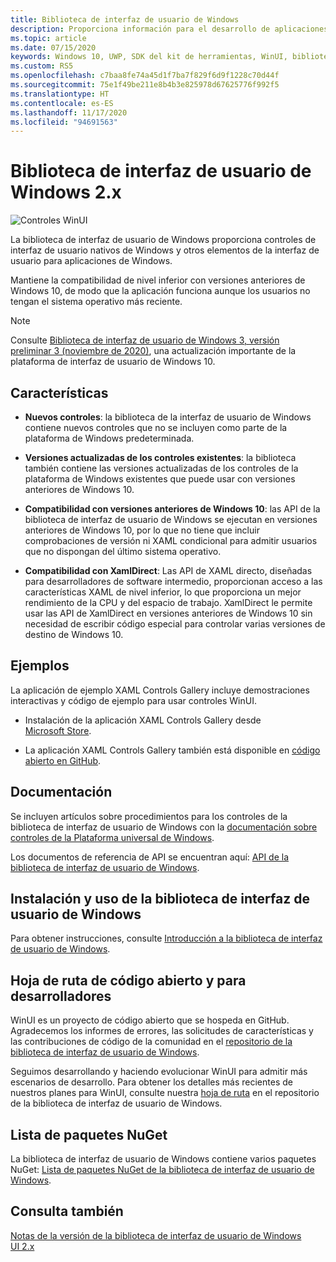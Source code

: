 ```yaml
---
title: Biblioteca de interfaz de usuario de Windows
description: Proporciona información para el desarrollo de aplicaciones de WinUI 2. x y Windows.
ms.topic: article
ms.date: 07/15/2020
keywords: Windows 10, UWP, SDK del kit de herramientas, WinUI, biblioteca de interfaz de usuario de Windows
ms.custom: RS5
ms.openlocfilehash: c7baa8fe74a45d1f7ba7f829f6d9f1228c70d44f
ms.sourcegitcommit: 75e1f49be211e8b4b3e825978d67625776f992f5
ms.translationtype: HT
ms.contentlocale: es-ES
ms.lasthandoff: 11/17/2020
ms.locfileid: "94691563"
---
```

# <a name="windows-ui-library-2x"></a>Biblioteca de interfaz de usuario de Windows 2.x

![Controles WinUI](images/winUI-library-767.png)

La biblioteca de interfaz de usuario de Windows proporciona controles de interfaz de usuario nativos de Windows y otros elementos de la interfaz de usuario para aplicaciones de Windows.

Mantiene la compatibilidad de nivel inferior con versiones anteriores de Windows 10, de modo que la aplicación funciona aunque los usuarios no tengan el sistema operativo más reciente.

> [!NOTE]
> Consulte [Biblioteca de interfaz de usuario de Windows 3, versión preliminar 3 (noviembre de 2020)](../winui3/index.md), una actualización importante de la plataforma de interfaz de usuario de Windows 10.

## <a name="features"></a>Características

* **Nuevos controles**: la biblioteca de la interfaz de usuario de Windows contiene nuevos controles que no se incluyen como parte de la plataforma de Windows predeterminada.

* **Versiones actualizadas de los controles existentes**: la biblioteca también contiene las versiones actualizadas de los controles de la plataforma de Windows existentes que puede usar con versiones anteriores de Windows 10.

* **Compatibilidad con versiones anteriores de Windows 10**: las API de la biblioteca de interfaz de usuario de Windows se ejecutan en versiones anteriores de Windows 10, por lo que no tiene que incluir comprobaciones de versión ni XAML condicional para admitir usuarios que no dispongan del último sistema operativo.

* **Compatibilidad con XamlDirect**: Las API de XAML directo, diseñadas para desarrolladores de software intermedio, proporcionan acceso a las características XAML de nivel inferior, lo que proporciona un mejor rendimiento de la CPU y del espacio de trabajo. XamlDirect le permite usar las API de XamlDirect en versiones anteriores de Windows 10 sin necesidad de escribir código especial para controlar varias versiones de destino de Windows 10.

## <a name="examples"></a>Ejemplos

La aplicación de ejemplo XAML Controls Gallery incluye demostraciones interactivas y código de ejemplo para usar controles WinUI.

* Instalación de la aplicación XAML Controls Gallery desde [Microsoft Store](
https://www.microsoft.com/p/xaml-controls-gallery/9msvh128x2zt).

* La aplicación XAML Controls Gallery también está disponible en [código abierto en GitHub](
https://github.com/Microsoft/Xaml-Controls-Gallery).

## <a name="documentation"></a>Documentación

Se incluyen artículos sobre procedimientos para los controles de la biblioteca de interfaz de usuario de Windows con la [documentación sobre controles de la Plataforma universal de Windows](/windows/uwp/design/controls-and-patterns/).

Los documentos de referencia de API se encuentran aquí: [API de la biblioteca de interfaz de usuario de Windows](/uwp/api/overview/winui/).

## <a name="install-and-use-the-windows-ui-library"></a>Instalación y uso de la biblioteca de interfaz de usuario de Windows

Para obtener instrucciones, consulte [Introducción a la biblioteca de interfaz de usuario de Windows](getting-started.md).

## <a name="open-source-and-developer-roadmap"></a>Hoja de ruta de código abierto y para desarrolladores

WinUI es un proyecto de código abierto que se hospeda en GitHub. Agradecemos los informes de errores, las solicitudes de características y las contribuciones de código de la comunidad en el [repositorio de la biblioteca de interfaz de usuario de Windows](https://aka.ms/winui).

Seguimos desarrollando y haciendo evolucionar WinUI para admitir más escenarios de desarrollo. Para obtener los detalles más recientes de nuestros planes para WinUI, consulte nuestra [hoja de ruta](https://github.com/microsoft/microsoft-ui-xaml/blob/master/docs/roadmap.md) en el repositorio de la biblioteca de interfaz de usuario de Windows.

## <a name="nuget-package-list"></a>Lista de paquetes NuGet

La biblioteca de interfaz de usuario de Windows contiene varios paquetes NuGet: [Lista de paquetes NuGet de la biblioteca de interfaz de usuario de Windows](nuget-packages.md).

## <a name="see-also"></a>Consulta también

[Notas de la versión de la biblioteca de interfaz de usuario de Windows UI 2.x](release-notes/index.md)
